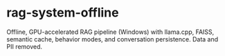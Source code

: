 # rag-system-offline
Offline, GPU-accelerated RAG pipeline (Windows) with llama.cpp, FAISS, semantic cache, behavior modes, and conversation persistence. Data and PII removed.
